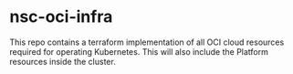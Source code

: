 # nsc-oci-infra

This repo contains a terraform implementation of all OCI cloud resources
required for operating Kubernetes. This will also include the Platform resources inside the cluster.


